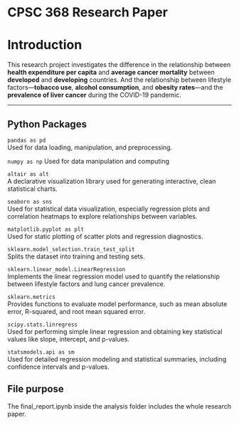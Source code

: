 # CPSC 368 Research Paper

# Introduction

This research project investigates the difference in the relationship between **health expenditure per capita** and **average cancer mortality** between **developed** and **developing** countries. And the relationship between lifestyle factors—**tobacco use**, **alcohol consumption**, and **obesity rates**—and the **prevalence of liver cancer** during the COVID-19 pandemic. 

---

## Python Packages

`pandas as pd`  
  Used for data loading, manipulation, and preprocessing. 
  
`numpy as np`
  Used for data manipulation and computing
  
`altair as alt`  
  A declarative visualization library used for generating interactive, clean statistical charts. 
  
`seaborn as sns`  
  Used for statistical data visualization, especially regression plots and correlation heatmaps to explore relationships between variables.

`matplotlib.pyplot as plt`  
  Used for static plotting of scatter plots and regression diagnostics. 

`sklearn.model_selection.train_test_split`  
  Splits the dataset into training and testing sets.

`sklearn.linear_model.LinearRegression`  
  Implements the linear regression model used to quantify the relationship between lifestyle factors and lung cancer prevalence.

`sklearn.metrics`  
  Provides functions to evaluate model performance, such as mean absolute error, R-squared, and root mean squared error.

`scipy.stats.linregress`  
  Used for performing simple linear regression and obtaining key statistical values like slope, intercept, and p-values.
  
`statsmodels.api as sm`  
  Used for detailed regression modeling and statistical summaries, including confidence intervals and p-values.

## File purpose
The final_report.ipynb inside the analysis folder includes the whole research paper.
